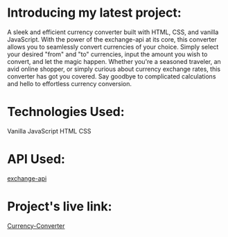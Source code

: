 # Introducing my latest project: 

A sleek and efficient currency converter built with HTML, CSS, and vanilla JavaScript. 
With the power of the exchange-api at its core, this converter allows you to seamlessly convert currencies of your choice. Simply select your desired "from" and "to" currencies, input the amount you wish to convert, and let the magic happen. 
Whether you're a seasoned traveler, an avid online shopper, or simply curious about currency exchange rates, this converter has got you covered. Say goodbye to complicated calculations and hello to effortless currency conversion.


# Technologies Used:

Vanilla JavaScript
HTML
CSS


# API Used:

[exchange-api](https://github.com/fawazahmed0/exchange-api/tree/main)

# Project's live link:

[Currency-Converter](https://master--currencyconverterrj.netlify.app/)


